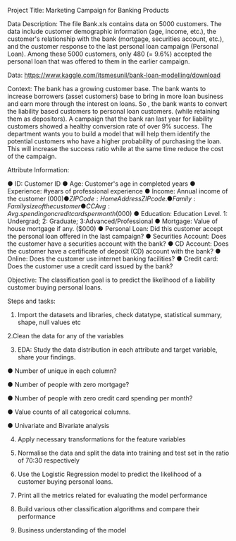 Project Title: Marketing Campaign for Banking Products

Data Description:
The file Bank.xls contains data on 5000 customers. The data include customer
demographic information (age, income, etc.), the customer's relationship with the bank
(mortgage, securities account, etc.), and the customer response to the last personal
loan campaign (Personal Loan).
Among these 5000 customers, only 480 (= 9.6%) accepted the personal loan that was
offered to them in the earlier campaign.

Data: https://www.kaggle.com/itsmesunil/bank-loan-modelling/download

Context:
The bank has a growing customer base. The bank wants to increase borrowers (asset
customers) base to bring in more loan business and earn more through the interest on
loans. So , the bank wants to convert the liability based customers to personal loan
customers. (while retaining them as depositors). A campaign that the bank ran last year
for liability customers showed a healthy conversion rate of over 9% success. The
department wants you to build a model that will help them identify the potential
customers who have a higher probability of purchasing the loan. This will increase the
success ratio while at the same time reduce the cost of the campaign.

Attribute Information:

 ● ID: Customer ID
 ● Age: Customer's age in completed years
 ● Experience: #years of professional experience
 ● Income: Annual income of the customer ($000)
 ● ZIP Code: Home Address ZIP code.
 ● Family: Family size of the customer
 ● CCAvg: Avg. spending on credit cards per month ($000)
 ● Education: Education Level. 1: Undergrad; 2: Graduate; 3:Advanced/Professional
 ● Mortgage: Value of house mortgage if any. ($000)
 ● Personal Loan: Did this customer accept the personal loan offered in the last
                  campaign?
 ● Securities Account: Does the customer have a securities account with the bank?
 ● CD Account: Does the customer have a certificate of deposit (CD) account with
               the bank?
 ● Online: Does the customer use internet banking facilities?
 ● Credit card: Does the customer use a credit card issued by the bank?

Objective:
The classification goal is to predict the likelihood of a liability customer buying personal
loans.

Steps and tasks:
1. Import the datasets and libraries, check datatype, statistical summary, shape, null
   values etc

2.Clean the data for any of the variables

3. EDA: Study the data distribution in each attribute and target variable, share your
   findings.

 ● Number of unique in each column?

 ● Number of people with zero mortgage?

 ● Number of people with zero credit card spending per month?

 ● Value counts of all categorical columns.

 ● Univariate and Bivariate analysis

4. Apply necessary transformations for the feature variables

5. Normalise the data and split the data into training and test set in the ratio of 70:30 respectively

6. Use the Logistic Regression model to predict the likelihood of a customer buying
   personal loans.

7. Print all the metrics related for evaluating the model performance

8. Build various other classification algorithms and compare their performance

9. Business understanding of the model

